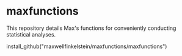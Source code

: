 # maxfunctions
This repository details Max's functions for conveniently conducting statistical analyses.

install_github("maxwellfinkelstein/maxfunctions/maxfunctions")
